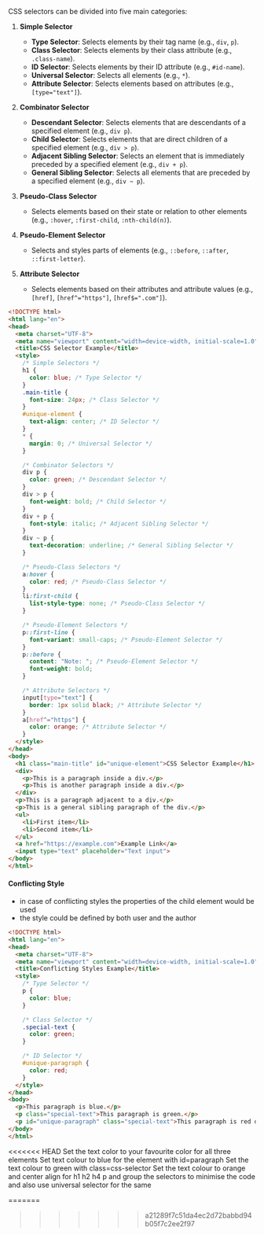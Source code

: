 CSS selectors can be divided into five main categories:

1. **Simple Selector**
   - **Type Selector**: Selects elements by their tag name (e.g., `div`, `p`).
   - **Class Selector**: Selects elements by their class attribute (e.g., `.class-name`).
   - **ID Selector**: Selects elements by their ID attribute (e.g., `#id-name`).
   - **Universal Selector**: Selects all elements (e.g., `*`).
   - **Attribute Selector**: Selects elements based on attributes (e.g., `[type="text"]`).

2. **Combinator Selector**
   - **Descendant Selector**: Selects elements that are descendants of a specified element (e.g., `div p`).
   - **Child Selector**: Selects elements that are direct children of a specified element (e.g., `div > p`).
   - **Adjacent Sibling Selector**: Selects an element that is immediately preceded by a specified element (e.g., `div + p`).
   - **General Sibling Selector**: Selects all elements that are preceded by a specified element (e.g., `div ~ p`).

3. **Pseudo-Class Selector**
   - Selects elements based on their state or relation to other elements (e.g., `:hover`, `:first-child`, `:nth-child(n)`).

4. **Pseudo-Element Selector**
   - Selects and styles parts of elements (e.g., `::before`, `::after`, `::first-letter`).

5. **Attribute Selector**
   - Selects elements based on their attributes and attribute values (e.g., `[href]`, `[href^="https"]`, `[href$=".com"]`).
````html
<!DOCTYPE html>
<html lang="en">
<head>
  <meta charset="UTF-8">
  <meta name="viewport" content="width=device-width, initial-scale=1.0">
  <title>CSS Selector Example</title>
  <style>
    /* Simple Selectors */
    h1 {
      color: blue; /* Type Selector */
    }
    .main-title {
      font-size: 24px; /* Class Selector */
    }
    #unique-element {
      text-align: center; /* ID Selector */
    }
    * {
      margin: 0; /* Universal Selector */
    }

    /* Combinator Selectors */
    div p {
      color: green; /* Descendant Selector */
    }
    div > p {
      font-weight: bold; /* Child Selector */
    }
    div + p {
      font-style: italic; /* Adjacent Sibling Selector */
    }
    div ~ p {
      text-decoration: underline; /* General Sibling Selector */
    }

    /* Pseudo-Class Selectors */
    a:hover {
      color: red; /* Pseudo-Class Selector */
    }
    li:first-child {
      list-style-type: none; /* Pseudo-Class Selector */
    }

    /* Pseudo-Element Selectors */
    p::first-line {
      font-variant: small-caps; /* Pseudo-Element Selector */
    }
    p::before {
      content: "Note: "; /* Pseudo-Element Selector */
      font-weight: bold;
    }

    /* Attribute Selectors */
    input[type="text"] {
      border: 1px solid black; /* Attribute Selector */
    }
    a[href^="https"] {
      color: orange; /* Attribute Selector */
    }
  </style>
</head>
<body>
  <h1 class="main-title" id="unique-element">CSS Selector Example</h1>
  <div>
    <p>This is a paragraph inside a div.</p>
    <p>This is another paragraph inside a div.</p>
  </div>
  <p>This is a paragraph adjacent to a div.</p>
  <p>This is a general sibling paragraph of the div.</p>
  <ul>
    <li>First item</li>
    <li>Second item</li>
  </ul>
  <a href="https://example.com">Example Link</a>
  <input type="text" placeholder="Text input">
</body>
</html>

````

#### Conflicting Style
- in case of conflicting styles the properties of the child element would be used 
- the style could be defined by both user and the author

```html
<!DOCTYPE html>
<html lang="en">
<head>
  <meta charset="UTF-8">
  <meta name="viewport" content="width=device-width, initial-scale=1.0">
  <title>Conflicting Styles Example</title>
  <style>
    /* Type Selector */
    p {
      color: blue;
    }

    /* Class Selector */
    .special-text {
      color: green;
    }

    /* ID Selector */
    #unique-paragraph {
      color: red;
    }
  </style>
</head>
<body>
  <p>This paragraph is blue.</p>
  <p class="special-text">This paragraph is green.</p>
  <p id="unique-paragraph" class="special-text">This paragraph is red due to the ID selector taking precedence.</p>
</body>
</html>

```

<<<<<<< HEAD
Set the text color to your favourite color for all three elements 
Set text colour to blue for the element with id=paragraph 
Set the text colour to green with class=css-selector 
Set the text colour to orange and center align for h1 h2 h4 p  and group the selectors to minimise the code and also use universal selector for the same 


=======
>>>>>>> a21289f7c51da4ec2d72babbd94b05f7c2ee2f97
